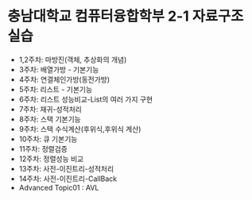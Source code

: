 # 충남대학교 컴퓨터융합학부 2-1 자료구조 실습
- 1,2주차: 마방진(객체, 추상화의 개념)
- 3주차: 배열가방 - 기본기능
- 4주차: 연결체인가방(동전가방)
- 5주차: 리스트 - 기본기능
- 6주차: 리스트 성능비교-List의 여러 가지 구현
- 7주차: 재귀-성적처리
- 8주차: 스택 기본기능
- 9주차: 스택 수식계산(후위식,후위식 계산)
- 10주차: 큐 기본기능
- 11주차: 정렬검증
- 12주차: 정렬성능 비교
- 13주차: 사전-이진트리-성적처리
- 14주차: 사전-이진트리-CallBack
- Advanced Topic01 : AVL  
